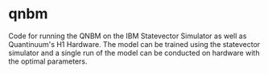# qnbm

Code for running the QNBM on the IBM Statevector Simulator as well as Quantinuum's H1 Hardware. The model can be trained using the statevector simulator and a single run of the model can be conducted on hardware with the optimal parameters. 
